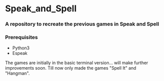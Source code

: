 # Speak_and_Spell

### A repository to recreate the previous games in Speak and Spell

### Prerequisites
* Python3
* Espeak


The games are initially in the basic terminal version... will make further improvements soon. Till now only made the games "Spell It" and "Hangman".

